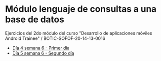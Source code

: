 # Módulo lenguaje de consultas a una base de datos

Ejercicios del 2do módulo del curso "Desarrollo de aplicaciones móviles Android Trainee" / BOTIC-SOFOF-20-14-13-0016

- [Día 4 semana 6 - Primer día](./SQL/03-06-2021)
- [Día 5 semana 6 - Segundo día](./SQL/04-06-2021)